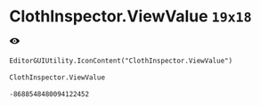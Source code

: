 # ClothInspector.ViewValue `19x18`
<img src="/img/ClothInspector.ViewValue.png" width=19 height=18>

``` CSharp
EditorGUIUtility.IconContent("ClothInspector.ViewValue")
```
```
ClothInspector.ViewValue
```
```
-8688548480094122452
```
